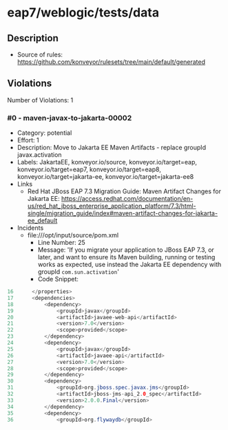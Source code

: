 # eap7/weblogic/tests/data
## Description

* Source of rules: https://github.com/konveyor/rulesets/tree/main/default/generated
## Violations
Number of Violations: 1
### #0 - maven-javax-to-jakarta-00002
* Category: potential
* Effort: 1
* Description: Move to Jakarta EE Maven Artifacts - replace groupId javax.activation
* Labels: JakartaEE, konveyor.io/source, konveyor.io/target=eap, konveyor.io/target=eap7, konveyor.io/target=eap8, konveyor.io/target=jakarta-ee, konveyor.io/target=jakarta-ee8
* Links
  * Red Hat JBoss EAP 7.3 Migration Guide: Maven Artifact Changes for Jakarta EE: https://access.redhat.com/documentation/en-us/red_hat_jboss_enterprise_application_platform/7.3/html-single/migration_guide/index#maven-artifact-changes-for-jakarta-ee_default
* Incidents
  * file:///opt/input/source/pom.xml
      * Line Number: 25
      * Message: 'If you migrate your application to JBoss EAP 7.3, or later, and want to ensure its Maven building, running or testing works as expected, use instead the Jakarta EE dependency with groupId `com.sun.activation`'
      * Code Snippet:
```java
16      </properties>
17      <dependencies>
18          <dependency>
19              <groupId>javax</groupId>
20              <artifactId>javaee-web-api</artifactId>
21              <version>7.0</version>
22              <scope>provided</scope>
23          </dependency>
24          <dependency>
25              <groupId>javax</groupId>
26              <artifactId>javaee-api</artifactId>
27              <version>7.0</version>
28              <scope>provided</scope>
29          </dependency>
30          <dependency>
31              <groupId>org.jboss.spec.javax.jms</groupId>
32              <artifactId>jboss-jms-api_2.0_spec</artifactId>
33              <version>2.0.0.Final</version>
34          </dependency>
35          <dependency>
36              <groupId>org.flywaydb</groupId>
```
